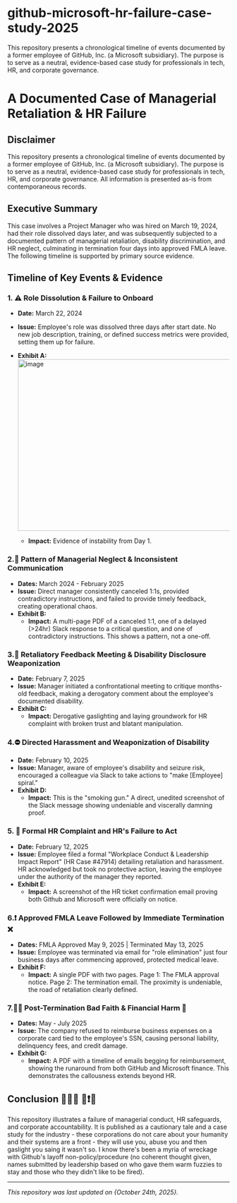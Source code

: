 # github-microsoft-hr-failure-case-study-2025
This repository presents a chronological timeline of events documented by a former employee of GitHub, Inc. (a Microsoft subsidiary). The purpose is to serve as a neutral, evidence-based case study for professionals in tech, HR, and corporate governance. 

# A Documented Case of Managerial Retaliation & HR Failure

## Disclaimer
This repository presents a chronological timeline of events documented by a former employee of GitHub, Inc. (a Microsoft subsidiary). The purpose is to serve as a neutral, evidence-based case study for professionals in tech, HR, and corporate governance. All information is presented as-is from contemporaneous records.

## Executive Summary
This case involves a Project Manager who was hired on March 19, 2024, had their role dissolved days later, and was subsequently subjected to a documented pattern of managerial retaliation, disability discrimination, and HR neglect, culminating in termination four days into approved FMLA leave. The following timeline is supported by primary source evidence.

## Timeline of Key Events & Evidence

### 1. ⚠️ Role Dissolution & Failure to Onboard
*   **Date:** March 22, 2024
*   **Issue:** Employee's role was dissolved three days after start date. No new job description, training, or defined success metrics were provided, setting them up for failure.
*   **Exhibit A:**  <img width="1185" height="389" alt="image" src="https://github.com/user-attachments/assets/fbef5df6-30b0-43bb-92cd-0371e8529959" />

    *   <b>Impact:</b> Evidence of instability from Day 1.
      
### 2.🔦 Pattern of Managerial Neglect & Inconsistent Communication
*   **Dates:** March 2024 - February 2025
*   **Issue:** Direct manager consistently canceled 1:1s, provided contradictory instructions, and failed to provide timely feedback, creating operational chaos.
*   **Exhibit B:**
    *    <b>Impact:</b>  A multi-page PDF of a canceled 1:1, one of a delayed (>24hr) Slack response to a critical question, and one of contradictory instructions. This shows a pattern, not a one-off.

### 3.🚨 Retaliatory Feedback Meeting & Disability Disclosure Weaponization
*   **Date:** February 7, 2025
*   **Issue:** Manager initiated a confrontational meeting to critique months-old feedback, making a derogatory comment about the employee's documented disability.
*   **Exhibit C:** 
    *    <b>Impact:</b>  Derogative gaslighting and laying groundwork for HR complaint with broken trust and blatant manipulation. 

### 4.⛔ Directed Harassment and Weaponization of Disability
*   **Date:** February 10, 2025
*   **Issue:** Manager, aware of employee's disability and seizure risk, encouraged a colleague via Slack to take actions to "make [Employee] spiral."
*   **Exhibit D:** 
    *   **Impact:** This is the "smoking gun." A direct, unedited screenshot of the Slack message showing undeniable and viscerally damning proof. 

### 5. 📩 Formal HR Complaint and HR's Failure to Act
*   **Date:** February 12, 2025
*   **Issue:** Employee filed a formal "Workplace Conduct & Leadership Impact Report" (HR Case #47914) detailing retaliation and harassment. HR acknowledged but took no protective action, leaving the employee under the authority of the manager they reported.
*   **Exhibit E:**
    *   **Impact:** A screenshot of the HR ticket confirmation email proving both Github and Microsoft were officially on notice.

### 6.❗ Approved FMLA Leave Followed by Immediate Termination ❌
*   **Dates:** FMLA Approved May 9, 2025 | Terminated May 13, 2025
*   **Issue:** Employee was terminated via email for "role elimination" just four business days after commencing approved, protected medical leave.
*   **Exhibit F:**
    *   **Impact:** A single PDF with two pages. Page 1: The FMLA approval notice. Page 2: The termination email. The proximity is undeniable, the road of retaliation clearly defined. 

### 7.⛓️‍💥 Post-Termination Bad Faith & Financial Harm 💸
*   **Dates:** May - July 2025
*   **Issue:** The company refused to reimburse business expenses on a corporate card tied to the employee's SSN, causing personal liability, delinquency fees, and credit damage.
*   **Exhibit G:** 
    *   **Impact:** A PDF with a timeline of emails begging for reimbursement, showing the runaround from both GitHub and Microsoft finance. This demonstrates the callousness extends beyond HR.

## Conclusion 🤦🏼‍♀️ 📢❗🚨
This repository illustrates a failure of managerial conduct, HR safeguards, and corporate accountability. It is published as a cautionary tale and a case study for the industry - these corporations do not care about your humanity and their systems are a front - they will use you, abuse you and then gaslight you saing it wasn't so. I know there's been a myria of wreckage with Github's layoff non-policy/procedure (no coherent thought given, names submitted by leadership based on who gave them warm fuzzies to stay and those who they didn't like to be fired). 

---
*This repository was last updated on {October 24th, 2025}.*
